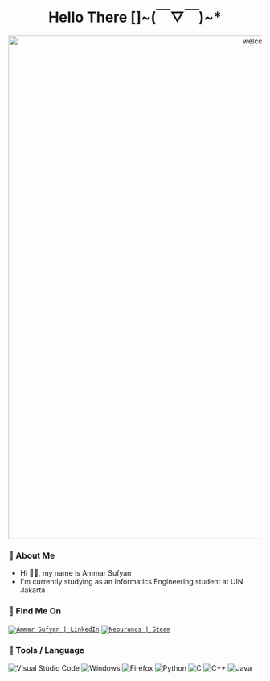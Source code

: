 <h1 align="center">
Hello There []~(￣▽￣)~*
</h1>

<div align="center">
    <img align="center" src="https://user-images.githubusercontent.com/63483228/212732347-f87f8204-9c53-449a-bcde-d76064e016bc.gif" width="1000px" alt="welcome-gif">
</div>

### 💬 About Me

- Hi 👋🏻, my name is Ammar Sufyan
- I'm currently studying as an Informatics Engineering student at UIN Jakarta

### 📡 Find Me On

<a href="https://www.linkedin.com/in/ammarsufyan/"><code><img alt="Ammar Sufyan | LinkedIn" 
    src="https://img.shields.io/badge/linkedin-%230077B5.svg?style=flat-square&logo=linkedin&logoColor=white" /></code></a>
<a href="https://steamcommunity.com/id/ammarsufyan/"><code><img alt="Neouranos | Steam" 
    src="https://img.shields.io/badge/steam-%23000000.svg?style=flat-square&logo=steam&logoColor=white" /></code></a>

### 🔧 Tools / Language

![Visual Studio Code](https://img.shields.io/badge/Visual%20Studio%20Code-0078d7.svg?style=flat-square&logo=visual-studio-code&logoColor=white)
![Windows](https://img.shields.io/badge/Windows-0078D6?style=flat-square&logo=windows&logoColor=white)
![Firefox](https://img.shields.io/badge/Firefox-FF7139?style=flat-square&logo=Firefox-Browser&logoColor=white)
![Python](https://img.shields.io/badge/python-3670A0?style=flat-square&logo=python&logoColor=ffdd54)
![C](https://img.shields.io/badge/c-%2300599C.svg?style=flat-square&logo=c&logoColor=white)
![C++](https://img.shields.io/badge/c++-%2300599C.svg?style=flat-square&logo=c%2B%2B&logoColor=white)
![Java](https://img.shields.io/badge/java-%23ED8B00.svg?style=flat-square&logo=java&logoColor=white)

<br />
